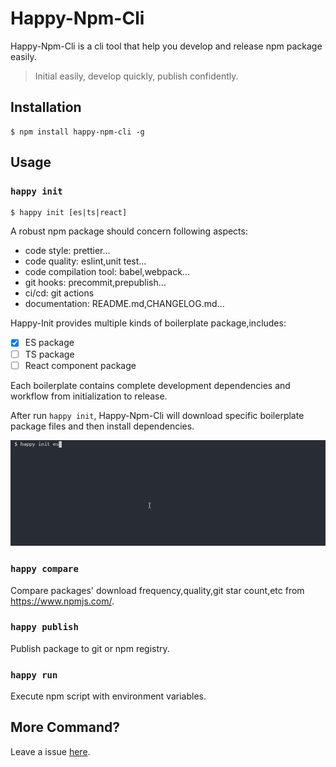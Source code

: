 # Happy-Npm-Cli

Happy-Npm-Cli is a cli tool that help you develop and release npm package easily.

> Initial easily, develop quickly, publish confidently.

## Installation

```shell
$ npm install happy-npm-cli -g
```

## Usage

### `happy init`

```shell
$ happy init [es|ts|react]
```

A robust npm package should concern following aspects:

- code style: prettier...
- code quality: eslint,unit test...
- code compilation tool: babel,webpack...
- git hooks: precommit,prepublish...
- ci/cd: git actions
- documentation: README.md,CHANGELOG.md...

Happy-Init provides multiple kinds of boilerplate package,includes:

- [x] ES package
- [ ] TS package
- [ ] React component package

Each boilerplate contains complete development dependencies and workflow from initialization to release.

After run `happy init`, Happy-Npm-Cli will download specific boilerplate package files and then install dependencies.

![screenshots](./screenshot.gif)

### `happy compare`

Compare packages' download frequency,quality,git star count,etc from https://www.npmjs.com/.

### `happy publish`

Publish package to git or npm registry.

### `happy run`

Execute npm script with environment variables.

## More Command?

Leave a issue [here](./issues).
